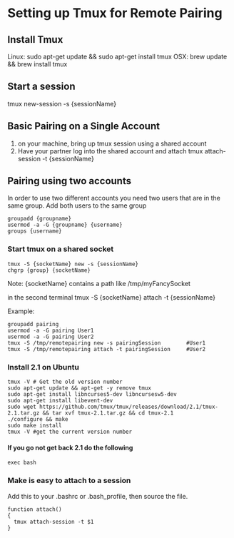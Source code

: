 # Setting up Tmux for Remote Pairing

## Install Tmux
Linux: sudo apt-get update && sudo apt-get install tmux
OSX: brew update && brew install tmux

## Start a session
tmux new-session -s {sessionName}

## Basic Pairing on a Single Account
1. on your machine, bring up tmux session using a shared account
2. Have your partner log into the shared account and attach
	tmux attach-session -t {sessionName}


## Pairing using two accounts
In order to use two different accounts you need two users that are in the same group. Add both users to the same group

```
groupadd {groupname}
usermod -a -G {groupname} {username}
groups {username}
```

### Start tmux on a shared socket

```
tmux -S {socketName} new -s {sessionName}
chgrp {group} {socketName}
```

Note: {socketName} contains a path like /tmp/myFancySocket

in the second terminal
tmux -S {socketName} attach -t {sessionName}

Example:

```
groupadd pairing
usermod -a -G pairing User1
usermod -a -G pairing User2
tmux -S /tmp/remotepairing new -s pairingSession 		#User1
tmux -S /tmp/remotepairing attach -t pairingSession 	#User2
```



### Install 2.1 on Ubuntu

```
tmux -V # Get the old version number
sudo apt-get update && apt-get -y remove tmux
sudo apt-get install libncurses5-dev libncursesw5-dev 
sudo apt-get install libevent-dev 
sudo wget https://github.com/tmux/tmux/releases/download/2.1/tmux-2.1.tar.gz && tar xvf tmux-2.1.tar.gz && cd tmux-2.1
./configure && make
sudo make install 
tmux -V #get the current version number
``` 

#### If you go not get back 2.1 do the following
 
 ```
 exec bash
 ```
 
 
 
 ### Make is easy to attach to a session

 Add this to your .bashrc or .bash_profile, then source the file.
 
 ```
 function attach()
{
   tmux attach-session -t $1
}
 ```
 
